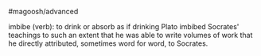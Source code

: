 #magoosh/advanced

imbibe (verb): to drink or absorb as if drinking 
Plato imbibed Socrates' teachings to such an extent that he was able to write volumes of work that he 
directly attributed, sometimes word for word, to Socrates. 
